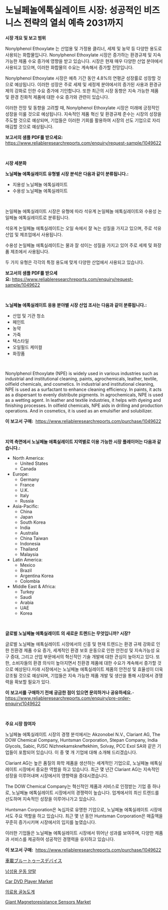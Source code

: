 <p><h1>노닐페놀에톡실레이트 시장: 성공적인 비즈니스 전략의 열쇠 예측 2031까지</h1></p><p><strong>시장 개요 및 보고 범위</strong></p>
<p><p>Nonylphenol Ethoxylate 는 산업용 및 가정용 클리너, 세제 및 농약 등 다양한 용도로 사용되는 화합물입니다. Nonylphenol Ethoxylate 시장은 증가하는 환경규제 및 지속 가능한 제품 수요 증가에 영향을 받고 있습니다. 시장은 현재 매우 다양한 산업 분야에서 사용되고 있으며, 이러한 화합물의 수요는 계속해서 증가할 전망입니다.</p><p>Nonylphenol Ethoxylate 시장은 예측 기간 동안 4.8%의 연평균 성장률로 성장할 것으로 예상됩니다. 이러한 성장은 주로 세제 및 세정제 분야에서의 증가된 사용과 환경규제의 강화로 인한 수요 증가에 기인합니다. 또한 최근의 시장 동향은 지속 가능한 제품 및 환경 친화적 제품에 대한 수요 증가와 관련이 있습니다.</p><p>이러한 전망 및 동향을 고려할 때, Nonylphenol Ethoxylate 시장은 미래에 긍정적인 성장을 이룰 것으로 예상됩니다. 지속적인 제품 혁신 및 환경규제 준수는 시장의 성장을 주도할 것으로 예상되며, 기업들은 이러한 기회를 활용하여 시장의 선도 기업으로 자리매김할 것으로 예상됩니다.</p></p>
<p><strong>보고서의 샘플 PDF를 받으세요:</strong> <a href="https://www.reliableresearchreports.com/enquiry/request-sample/1049622">https://www.reliableresearchreports.com/enquiry/request-sample/1049622</a></p>
<p>&nbsp;</p>
<p><strong>시장 세분화</strong></p>
<p><strong>노닐페놀 에톡실레이트 유형별 시장 분석은 다음과 같이 분류됩니다.:</strong></p>
<p><ul><li>지용성 노닐페놀 에톡실레이트</li><li>수용성 노닐페놀 에톡실레이트</li></ul></p>
<p>&nbsp;</p>
<p><p>논일페놀 에톡실레이트 시장은 유형에 따라 석유계 논일페놀 에톡실레이트와 수용성 논일페놀 에톡실레이트로 분류됩니다. </p><p>석유계 논일페놀 에톡실레이트는 오일 속에서 잘 녹는 성질을 가지고 있으며, 주로 석유 산업 및 제조업에서 사용됩니다. </p><p>수용성 논일페놀 에톡실레이트는 물과 잘 섞이는 성질을 가지고 있어 주로 세제 및 화장품 제조에서 사용됩니다. </p><p>두 가지 유형은 각각의 특정 용도에 맞게 다양한 산업에서 사용되고 있습니다.</p></p>
<p><strong>보고서의 샘플 PDF를 받으세요:</strong>&nbsp;<a href="https://www.reliableresearchreports.com/enquiry/request-sample/1049622">https://www.reliableresearchreports.com/enquiry/request-sample/1049622</a></p>
<p>&nbsp;</p>
<p><strong> 노닐페놀 에톡실레이트 응용 분야별 시장 산업 조사는 다음과 같이 분류됩니다.:</strong></p>
<p><ul><li>산업 및 기관 청소</li><li>페인트</li><li>농약</li><li>가죽</li><li>텍스타일</li><li>오일필드 케미컬</li><li>화장품</li></ul></p>
<p>&nbsp;</p>
<p><p>Nonylphenol Ethoxylate (NPE) is widely used in various industries such as industrial and institutional cleaning, paints, agrochemicals, leather, textile, oilfield chemicals, and cosmetics. In industrial and institutional cleaning, NPE is used as a surfactant to enhance cleaning efficiency. In paints, it acts as a dispersant to evenly distribute pigments. In agrochemicals, NPE is used as a wetting agent. In leather and textile industries, it helps with dyeing and finishing processes. In oilfield chemicals, NPE aids in drilling and production operations. And in cosmetics, it is used as an emulsifier and solubilizer.</p></p>
<p><strong>이 보고서 구매:</strong>&nbsp; <a href="https://www.reliableresearchreports.com/purchase/1049622">https://www.reliableresearchreports.com/purchase/1049622</a></p>
<p>&nbsp;</p>
<p><strong>지역 측면에서 노닐페놀 에톡실레이트 지역별로 이용 가능한 시장 플레이어는 다음과 같습니다.:</strong></p>
<p><ul>
    <li>
        North America:
        <ul>
            <li>United States</li>
            <li>Canada</li>
        </ul>
    </li>
    <li>
        Europe:
        <ul>
            <li>Germany</li>
            <li>France</li>
            <li>U.K.</li>
            <li>Italy</li>
            <li>Russia</li>
        </ul>
    </li>
    <li>
        Asia-Pacific:
        <ul>
            <li>China</li>
            <li>Japan</li>
            <li>South Korea</li>
            <li>India</li>
            <li>Australia</li>
            <li>China Taiwan</li>
            <li>Indonesia</li>
            <li>Thailand</li>
            <li>Malaysia</li>
        </ul>
    </li>
    <li>
        Latin America:
        <ul>
            <li>Mexico</li>
            <li>Brazil</li>
            <li>Argentina Korea</li>
            <li>Colombia</li>
        </ul>
    </li>
    <li>
        Middle East & Africa:
        <ul>
            <li>Turkey</li>
            <li>Saudi</li>
            <li>Arabia</li>
            <li>UAE</li>
            <li>Korea</li>
        </ul>
    </li>
    </ul></p>
<p>&nbsp;</p>
<p><strong>글로벌 노닐페놀 에톡실레이트 의 새로운 트렌드는 무엇입니까? 시장?</strong></p>
<p><p>글로벌 노닐페놀 에톡실레이트 시장에서의 신흥 및 현재 트렌드는 환경 규제 강화로 인한 친환경 제품 수요 증가, 세계적인 환경 보호 운동으로 인한 안전성 및 지속가능성 요구 증대, 그리고 산업 부문에서의 혁신적인 기술 개발에 대한 관심이 높아지고 있다. 또한, 소비자들의 환경 의식이 높아지면서 친환경 제품에 대한 수요가 계속해서 증가할 것으로 예상된다.미래 시장에서는 노닐페놀 에톡실레이트 제품의 안전성 및 효율성이 더욱 강조될 것으로 예상되며, 기업들은 지속 가능한 제품 개발 및 생산을 통해 시장에서 경쟁력을 확보할 필요가 있다.</p></p>
<p><strong>이 보고서를 구매하기 전에 궁금한 점이 있으면 문의하거나 공유하세요.</strong>- <a href="https://www.reliableresearchreports.com/enquiry/pre-order-enquiry/1049622">https://www.reliableresearchreports.com/enquiry/pre-order-enquiry/1049622</a></p>
<p>&nbsp;</p>
<p><strong>주요 시장 참여자</strong></p>
<p><p>노닐페놀 에톡실레이트 시장의 경쟁 분석에서는 Akzonobel N.V., Clariant AG, The DOW Chemical Company, Huntsman Corporation, Stepan Company, India Glycols, Sabic, PJSC Nizhnekamskneftekhim, Solvay, PCC Exol SA와 같은 기업들이 포함되어 있습니다. 이 중 몇 개 기업에 대해 소개해 드리겠습니다.</p><p>Clariant AG는 높은 품질의 화학 제품을 생산하는 세계적인 기업으로, 노닐페놀 에톡실레이트 시장에서 중요한 역할을 하고 있습니다. 최근 몇 년간 Clariant AG는 지속적인 성장을 이루어내며 시장에서의 영향력을 증대시켰습니다.</p><p>The DOW Chemical Company는 혁신적인 제품과 서비스로 인정받는 기업 중 하나로, 노닐페놀 에톡실레이트 시장에서의 경쟁력이 높습니다. 업계에서의 최신 트렌드를 선도하며 지속적인 성장을 이루어나가고 있습니다.</p><p>Huntsman Corporation은 녹십자로 유명한 기업으로, 노닐페놀 에톡실레이트 시장에서도 주요 역할을 하고 있습니다. 최근 몇 년 동안 Huntsman Corporation은 매출액을 꾸준히 증가시키며 시장에서의 입지를 높였습니다.</p><p>이러한 기업들은 노닐페놀 에톡실레이트 시장에서 뛰어난 성과를 보여주며, 다양한 제품과 서비스를 제공하여 성공적인 경쟁력을 유지하고 있습니다.</p></p>
<p><strong>이 보고서 구매:</strong>&nbsp;&nbsp;<a href="https://www.reliableresearchreports.com/purchase/1049622">https://www.reliableresearchreports.com/purchase/1049622</a></p>
<p><p><a href="https://github.com/oafhukehf4709715/Market-Research-Report-List-1/blob/main/711961511891.md">車載ブルートゥースデバイス</a></p><p><a href="https://medium.com/@robertojones8678/%EB%82%A8%EC%84%B1-%EC%9A%B4%EB%8F%99-%EC%96%91%EB%A7%90-%EC%8B%9C%EC%9E%A5-%EB%B6%84%EC%84%9D-%EA%B8%80%EB%A1%9C%EB%B2%8C-%EC%82%B0%EC%97%85-%EC%A0%84%EB%A7%9D-%EB%B0%8F-%EC%98%88%EC%B8%A1-2024%EB%85%84%EB%B6%80%ED%84%B0-2031%EB%85%84-4cc08b913c64">남성용 운동 양말</a></p><p><a href="https://issuu.com/reportprime-2/docs/car-dvd-player-market-size-2030.pptx">Car DVD Player Market</a></p><p><a href="https://github.com/plelbej847484502/Market-Research-Report-List-1/blob/main/759510211075.md">의료용 골농도계</a></p><p><a href="https://github.com/marloy8/Market-Research-Report-List-3/blob/main/giant-magnetoresistance-sensors-market.md">Giant Magnetoresistance Sensors Market</a></p></p>
